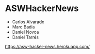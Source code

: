 # ASWHackerNews

* Carlos Alvarado
* Marc Badia
* Daniel Novoa
* Daniel Tarrés


https://asw-hacker-news.herokuapp.com/
